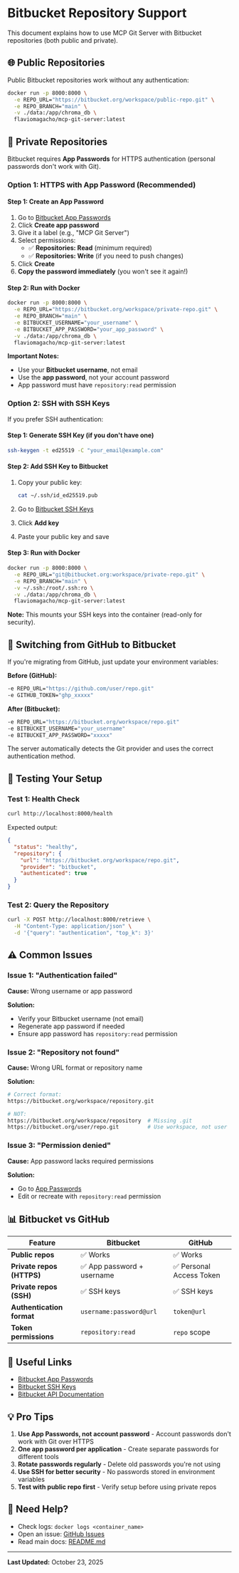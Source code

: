 # Bitbucket Repository Support

This document explains how to use MCP Git Server with Bitbucket repositories (both public and private).

## 🌐 Public Repositories

Public Bitbucket repositories work without any authentication:

```bash
docker run -p 8000:8000 \
  -e REPO_URL="https://bitbucket.org/workspace/public-repo.git" \
  -e REPO_BRANCH="main" \
  -v ./data:/app/chroma_db \
  flaviomagacho/mcp-git-server:latest
```

## 🔐 Private Repositories

Bitbucket requires **App Passwords** for HTTPS authentication (personal passwords don't work with Git).

### Option 1: HTTPS with App Password (Recommended)

#### Step 1: Create an App Password

1. Go to [Bitbucket App Passwords](https://bitbucket.org/account/settings/app-passwords/)
2. Click **Create app password**
3. Give it a label (e.g., "MCP Git Server")
4. Select permissions:
   - ✅ **Repositories: Read** (minimum required)
   - ✅ **Repositories: Write** (if you need to push changes)
5. Click **Create**
6. **Copy the password immediately** (you won't see it again!)

#### Step 2: Run with Docker

```bash
docker run -p 8000:8000 \
  -e REPO_URL="https://bitbucket.org/workspace/private-repo.git" \
  -e REPO_BRANCH="main" \
  -e BITBUCKET_USERNAME="your_username" \
  -e BITBUCKET_APP_PASSWORD="your_app_password" \
  -v ./data:/app/chroma_db \
  flaviomagacho/mcp-git-server:latest
```

**Important Notes:**
- Use your **Bitbucket username**, not email
- Use the **app password**, not your account password
- App password must have `repository:read` permission

### Option 2: SSH with SSH Keys

If you prefer SSH authentication:

#### Step 1: Generate SSH Key (if you don't have one)

```bash
ssh-keygen -t ed25519 -C "your_email@example.com"
```

#### Step 2: Add SSH Key to Bitbucket

1. Copy your public key:
   ```bash
   cat ~/.ssh/id_ed25519.pub
   ```

2. Go to [Bitbucket SSH Keys](https://bitbucket.org/account/settings/ssh-keys/)
3. Click **Add key**
4. Paste your public key and save

#### Step 3: Run with Docker

```bash
docker run -p 8000:8000 \
  -e REPO_URL="git@bitbucket.org:workspace/private-repo.git" \
  -e REPO_BRANCH="main" \
  -v ~/.ssh:/root/.ssh:ro \
  -v ./data:/app/chroma_db \
  flaviomagacho/mcp-git-server:latest
```

**Note:** This mounts your SSH keys into the container (read-only for security).

## 🔄 Switching from GitHub to Bitbucket

If you're migrating from GitHub, just update your environment variables:

**Before (GitHub):**
```bash
-e REPO_URL="https://github.com/user/repo.git"
-e GITHUB_TOKEN="ghp_xxxxx"
```

**After (Bitbucket):**
```bash
-e REPO_URL="https://bitbucket.org/workspace/repo.git"
-e BITBUCKET_USERNAME="your_username"
-e BITBUCKET_APP_PASSWORD="xxxxx"
```

The server automatically detects the Git provider and uses the correct authentication method.

## 🧪 Testing Your Setup

### Test 1: Health Check

```bash
curl http://localhost:8000/health
```

Expected output:
```json
{
  "status": "healthy",
  "repository": {
    "url": "https://bitbucket.org/workspace/repo.git",
    "provider": "bitbucket",
    "authenticated": true
  }
}
```

### Test 2: Query the Repository

```bash
curl -X POST http://localhost:8000/retrieve \
  -H "Content-Type: application/json" \
  -d '{"query": "authentication", "top_k": 3}'
```

## ⚠️ Common Issues

### Issue 1: "Authentication failed"

**Cause:** Wrong username or app password

**Solution:**
- Verify your Bitbucket username (not email)
- Regenerate app password if needed
- Ensure app password has `repository:read` permission

### Issue 2: "Repository not found"

**Cause:** Wrong URL format or repository name

**Solution:**
```bash
# Correct format:
https://bitbucket.org/workspace/repository.git

# NOT:
https://bitbucket.org/workspace/repository  # Missing .git
https://bitbucket.org/user/repo.git         # Use workspace, not user
```

### Issue 3: "Permission denied"

**Cause:** App password lacks required permissions

**Solution:**
- Go to [App Passwords](https://bitbucket.org/account/settings/app-passwords/)
- Edit or recreate with `repository:read` permission

## 📊 Bitbucket vs GitHub

| Feature | Bitbucket | GitHub |
|---------|-----------|--------|
| **Public repos** | ✅ Works | ✅ Works |
| **Private repos (HTTPS)** | ✅ App password + username | ✅ Personal Access Token |
| **Private repos (SSH)** | ✅ SSH keys | ✅ SSH keys |
| **Authentication format** | `username:password@url` | `token@url` |
| **Token permissions** | `repository:read` | `repo` scope |

## 🔗 Useful Links

- [Bitbucket App Passwords](https://bitbucket.org/account/settings/app-passwords/)
- [Bitbucket SSH Keys](https://bitbucket.org/account/settings/ssh-keys/)
- [Bitbucket API Documentation](https://developer.atlassian.com/cloud/bitbucket/)

## 💡 Pro Tips

1. **Use App Passwords, not account password** - Account passwords don't work with Git over HTTPS
2. **One app password per application** - Create separate passwords for different tools
3. **Rotate passwords regularly** - Delete old passwords you're not using
4. **Use SSH for better security** - No passwords stored in environment variables
5. **Test with public repo first** - Verify setup before using private repos

## 🤝 Need Help?

- Check logs: `docker logs <container_name>`
- Open an issue: [GitHub Issues](https://github.com/magacho/mcp-git-server/issues)
- Read main docs: [README.md](README.md)

---

**Last Updated:** October 23, 2025
